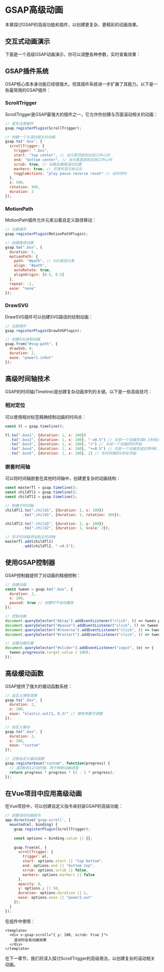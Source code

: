 # GSAP高级动画

本章探讨GSAP的高级功能和插件，以创建更复杂、更精彩的动画效果。

## 交互式动画演示

下面是一个高级GSAP动画演示，你可以调整各种参数，实时查看效果：

<GsapAdvancedDemo 
  title="GSAP时间轴动画控制器" 
  description="调整参数、控制播放并查看实时代码示例"
/>

## GSAP插件系统

GSAP核心库本身功能已经很强大，但其插件系统进一步扩展了其能力。以下是一些最常用的GSAP插件：

### ScrollTrigger

ScrollTrigger是GSAP最强大的插件之一，它允许你创建与页面滚动相关的动画：

```js
// 首先注册插件
gsap.registerPlugin(ScrollTrigger);

// 创建一个与滚动相关的动画
gsap.to(".box", {
  scrollTrigger: {
    trigger: ".box",
    start: "top center", // 当元素顶部到达视口中心时
    end: "bottom center", // 当元素底部到达视口中心时
    scrub: true, // 动画会跟随滚动位置
    markers: true, // 开发时显示标记点
    toggleActions: "play pause reverse reset" // 动作序列
  },
  x: 500,
  rotation: 360,
  duration: 3
});
```

### MotionPath

MotionPath插件允许元素沿着自定义路径移动：

```js
// 注册插件
gsap.registerPlugin(MotionPathPlugin);

// 创建路径动画
gsap.to(".box", {
  duration: 5,
  motionPath: {
    path: "#path", // SVG路径元素
    align: "#path",
    autoRotate: true,
    alignOrigin: [0.5, 0.5]
  },
  repeat: -1,
  ease: "none"
});
```

### DrawSVG

DrawSVG插件可以创建SVG路径的绘制动画：

```js
// 注册插件
gsap.registerPlugin(DrawSVGPlugin);

// 创建SVG绘制动画
gsap.from("#svg-path", {
  drawSVG: 0,
  duration: 2,
  ease: "power1.inOut"
});
```

## 高级时间轴技术

GSAP的时间轴(Timeline)是创建复杂动画序列的关键。以下是一些高级技巧：

### 相对定位

可以使用相对标签精确控制动画的时间点：

```js
const tl = gsap.timeline();

tl.to(".box1", {duration: 1, x: 100})
  .to(".box2", {duration: 1, x: 100}, "-=0.5") // 在前一个动画完成0.5秒前开始
  .to(".box3", {duration: 1, x: 100}, "<") // 与前一个动画同时开始
  .to(".box4", {duration: 1, x: 100}, "+=0.5") // 在前一个动画完成后等待0.5秒再开始
  .to(".box5", {duration: 1, x: 100}, 1) // 在时间轴的1秒处开始
```

### 嵌套时间轴

可以将时间轴嵌套在其他时间轴中，创建更复杂的动画结构：

```js
const masterTl = gsap.timeline();
const childTl1 = gsap.timeline();
const childTl2 = gsap.timeline();

// 构建子时间轴
childTl1.to(".child1", {duration: 1, x: 100})
        .to(".child1", {duration: 1, rotation: 360});

childTl2.to(".child2", {duration: 1, y: 100})
        .to(".child2", {duration: 1, scale: 2});

// 将子时间轴添加到主时间轴
masterTl.add(childTl1)
        .add(childTl2, "-=0.5");
```

## 使用GSAP控制器

GSAP控制器提供了对动画的精细控制：

```js
// 创建动画
const tween = gsap.to(".box", {
  duration: 2,
  x: 200,
  paused: true // 创建时不自动播放
});

// 控制动画
document.querySelector("#play").addEventListener("click", () => tween.play());
document.querySelector("#pause").addEventListener("click", () => tween.pause());
document.querySelector("#reverse").addEventListener("click", () => tween.reverse());
document.querySelector("#restart").addEventListener("click", () => tween.restart());

// 设置动画位置
document.querySelector("#slider").addEventListener("input", (e) => {
  tween.progress(e.target.value / 100);
});
```

## 高级缓动函数

GSAP提供了强大的缓动函数系统：

```js
// 自定义弹性效果
gsap.to(".box", {
  duration: 2,
  x: 200,
  ease: "elastic.out(1, 0.3)" // 弹性参数可调整
});

// 自定义缓动
gsap.to(".box", {
  duration: 2,
  x: 200,
  ease: "custom"
});

// 注册自定义缓动函数
gsap.registerEase("custom", function(progress) {
  // 返回0到1之间的值，用于映射动画进度
  return progress * progress * (3 - 2 * progress);
});
```

## 在Vue项目中应用高级动画

在Vue项目中，可以创建自定义指令来封装GSAP的高级功能：

```js
// 创建滚动动画指令
app.directive('gsap-scroll', {
  mounted(el, binding) {
    gsap.registerPlugin(ScrollTrigger);
    
    const options = binding.value || {};
    
    gsap.from(el, {
      scrollTrigger: {
        trigger: el,
        start: options.start || "top bottom",
        end: options.end || "bottom top",
        scrub: options.scrub || false,
        markers: options.markers || false
      },
      opacity: 0,
      y: options.y || 50,
      duration: options.duration || 1,
      ease: options.ease || "power2.out"
    });
  }
});
```

在组件中使用：

```vue
<template>
  <div v-gsap-scroll="{ y: 100, scrub: true }">
    滚动时会有动画效果
  </div>
</template>
```

在下一章节，我们将深入探讨ScrollTrigger的高级用法，以创建复杂的滚动相关动画。 